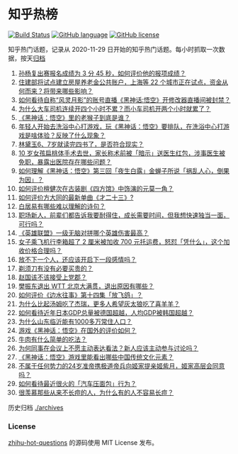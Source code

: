 # 知乎热榜
[![Build Status](https://github.com/ToWeLong/zhihu-hot-questions/workflows/CI/badge.svg)](https://github.com/ToWeLong/zhihu-hot-questions/actions)
[![GitHub language](https://img.shields.io/badge/language-golang-orange.svg)](https://golang.org/)
[![GitHub license](https://img.shields.io/github/license/ToWeLong/zhihu-hot-questions)](https://github.com/ToWeLong/zhihu-hot-questions/blob/main/LICENSE)

知乎热门话题，记录从 2020-11-29 日开始的知乎热门话题。每小时抓取一次数据，按天[归档](./archives)

<!-- BEGIN -->

1. [孙杨复出赛报名成绩为 3 分 45 秒，如何评价他的报项成绩？](https://www.zhihu.com/question/665174718)
1. [住建部将试点建立房屋养老金公共账户，上海等 22 个城市正在试点，资金从何而来？将带来哪些影响？](https://www.zhihu.com/question/665166482)
1. [如何看待自称“风灵月影”的账号直播《黑神话:悟空》开修改器直播间被封禁？](https://www.zhihu.com/question/664972807)
1. [为什么大车司机连续开四个小时不累？而小车司机开两个小时就累了？](https://www.zhihu.com/question/663522207)
1. [《黑神话：悟空》里的老猴子到底是谁？](https://www.zhihu.com/question/665053539)
1. [年轻人开始去洗浴中心打游戏，玩《黑神话：悟空》要排队，在洗浴中心打游戏是啥体验？反映了什么现象？](https://www.zhihu.com/question/665167537)
1. [林黛玉6、7岁就读完四书了，是否符合现实？](https://www.zhihu.com/question/664541632)
1. [10 岁女孩扁桃体手术去世，家长称术前被「暗示」送医生红包，涉事医生被免职，暴露出医院存在哪些问题？](https://www.zhihu.com/question/665171279)
1. [如何理解《黑神话：悟空》第三回「夜生白露」金蝉子所说「祸乱人心，倒果为因」？](https://www.zhihu.com/question/665128609)
1. [如何评价檀健次在古装剧《四方馆》中饰演的元莫一角？](https://www.zhihu.com/question/665095872)
1. [如何评价方大同的最新单曲《才二十三》?](https://www.zhihu.com/question/665018412)
1. [白居易有哪些难以理解的诗句？](https://www.zhihu.com/question/657505913)
1. [职场新人，前辈们都告诉我要耐得住，成长需要时间，但我想快速独当一面，可行吗？](https://www.zhihu.com/question/665121217)
1. [《英雄联盟》一级无脑对拼哪个英雄伤害最高？](https://www.zhihu.com/question/394628488)
1. [女子乘飞机行李箱超了 2 厘米被加收 700 元托运费，怒怼「凭什么」，这个加收价格合理吗？](https://www.zhihu.com/question/665072860)
1. [放不下一个人，还应该开启下一段感情吗？](https://www.zhihu.com/question/664659082)
1. [剃须刀有没有必要买贵的？](https://www.zhihu.com/question/311499768)
1. [赵国该不该接受上党郡？](https://www.zhihu.com/question/648371055)
1. [樊振东退出 ​​WTT 北京大满贯，退出原因有哪些？](https://www.zhihu.com/question/665200506)
1. [如何评价《边水往事》第十四集「放飞鸽」？](https://www.zhihu.com/question/665161230)
1. [为什么比起汤姆吃了杰瑞，更多人希望灰太狼吃了喜羊羊？](https://www.zhihu.com/question/63416110)
1. [如何看待近年日本GDP总量被德国超越，人均GDP被韩国超越？](https://www.zhihu.com/question/661187032)
1. [为什么山东临沂能有1000多万常住人口？](https://www.zhihu.com/question/662086486)
1. [游戏《黑神话：悟空》在国外的评价如何？](https://www.zhihu.com/question/658723687)
1. [牛肉有什么简单的吃法？](https://www.zhihu.com/question/661161550)
1. [为何同事在会议上不愿主动表达看法？新人应该主动参与讨论吗？](https://www.zhihu.com/question/662639726)
1. [《黑神话：悟空》游戏里能看出哪些中国传统文化元素？](https://www.zhihu.com/question/664774518)
1. [不属于任何势力的24岁准帝携极道帝兵向姬家提亲姬紫月，姬家高层会同意吗？](https://www.zhihu.com/question/665055075)
1. [如何看待最近很火的「汽车压面包」行为？](https://www.zhihu.com/question/664881546)
1. [很羡慕那些从来不长痘的人，为什么有的人不容易长痘？](https://www.zhihu.com/question/665158836)

<!-- END -->

历史归档 [./archives](./archives)


### License
[zhihu-hot-questions](https://github.com/towelong/zhihu-hot-questions) 的源码使用 MIT License 发布。